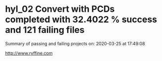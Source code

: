 # hyl_02 Convert with PCDs completed with 32.4022 % success and 121 failing files

Summary of passing and failing projects on: 2020-03-25 at 17:49:08

http://www.ryffine.com
